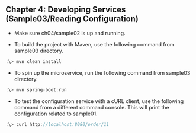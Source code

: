 ## Chapter 4: Developing Services (Sample03/Reading Configuration)

* Make sure ch04/sample02 is up and running.

* To build the project with Maven, use the following command from sample03 directory.

```javascript
:\> mvn clean install
```

* To spin up the microservice, run the following command from sample03 directory.

```javascript
:\> mvn spring-boot:run
```

* To test the configuration service with a cURL client, use the following command from a different command console. This will print the configuration related to sample01.

```javascript
:\> curl http://localhost:8080/order/11
```
